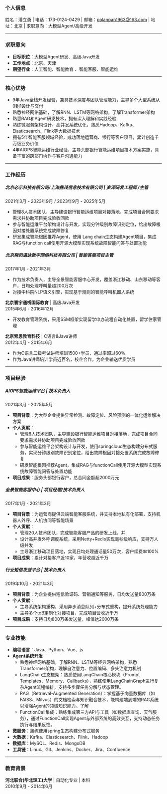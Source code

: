 ### 个人信息

姓名：潘立勇 | 电话：173-0124-0429 | 邮箱：polanpan1963@163.com | 地址：北京 | 求职意向：大模型Agent/高级开发

---

### **求职意向**  
- **目标职位**：大模型Agent研发、高级Java开发  
- **工作地点**：北京、天津  
- **期望行业**：人工智能、智能教育 、智能客服、智能运维

---

### **核心优势**  
- 9年Java全栈开发经验，兼具技术深度与团队管理能力，主导多个大型系统从0到1设计与交付  
- 熟悉神经网络基础，了解RNN、LSTM等网络架构，了解Transformer架构
- 熟悉RAG和Agent研发技术，拥有深入理解和实践经验
- 熟练微服务架构设计、高并发系统优化，熟悉Hadoop、Kafka、Elasticsearch、Flink等大数据技术  
- 拥有5年智能客服领域经验，成功落地运营商、银行等客户项目，累计创造千万级业务价值  
- 4年AIOPS智能运维行业经验，主导头部银行智能运维项目技术方案实施，具备丰富的跨部门协作与客户沟通能力  

---

### **工作经历**  

##### **北京必示科技有限公司**/**上海鼎茂信息技术有限公司** | 资深研发工程师 /主管

2021年3月 - 2023年9月  / 2023年9月 - 2025年5月  

- 管理8人技术团队，主导建设银行智能运维项目对接落地，完成项目合同要求需求并协助项目完成验收回款 
- 参与智能运维平台架构设计与开发，实现分钟级别故障识别定位，给出故障根因对接处置系统完成故障修复
- 研发集成智能根因推荐Agent，使用 Lang chain生态构建Agent项目，集成RAG与function call使用开源大模型实现系统故障智能问答与处置功能

##### **北京舜和通达数字网络科技有限公司** | 智能客服项目主管  

2017年1月 - 2021年3月  

- 作为技术负责人，主导全景智能客服中心开发，覆盖浙江移动、山东移动等客户，日均处理呼叫量超200万次  
- 对接中科院NLP语义引擎，实现基于规则的智能呼叫机器人系统 

**北京寰宇通桥国际教育** | 高级Java开发  
 2015年6月 - 2016年12月

- 开发教育管理系统，采用SSM框架实现留学申办流程自动化处置，留学住家管理   

**北京索思教育科技** | C语言&Java讲师  
2012年4月 - 2015年6月 

- 作为C语言二级考试讲师培训1500+学员，通过率超过60%
- 作为Java讲师培训学员近百名，校企合作，为企业输送优质学员

---

### **项目经验**  

##### **AIOPS智能运维平台** | 技术负责人  

2021年3月 - 2025年5月 

- **项目背景**：为大型企业提供异常检测、故障定位、风险预测的一体化运维解决方案  
- **个人贡献**：  
  - 管理8人技术团队，主导建设银行智能运维项目对接落地，完成项目合同要求需求并协助项目完成验收回款 
  - 参与智能运维平台架构设计与开发，使用springcloud生态构建分布式服务，实现分钟级别故障识别定位，给出故障根因对接处置系统完成故障修复
  - 研发智能根因推荐Agent，集成RAG与functionCall使用开源大模型实现系统故障智能问答与处置功能
- **项目成果**：服务头部银行客户，总合同金额超2000万元  

##### **全景智能客服中心** | 项目经理/技术负责人  

2017年1月 - 2021年3月  

- **项目背景**：为运营商提供云端智能客服系统，并支持本地私有化部署，支持机器人外呼、人机协同等智能场景  
- **个人贡献**：  
  - 管理20人技术团队，完成智能客服产品的研发上线，并
  - 设计高并发外呼调度系统，采用Netty+Redis实现毫秒级响应，支持万人级并发  
  - 主导浙江移动项目落地，实现日均处理通话量50万次，客户续费率100%  
- **项目成果**：累计对接客户近10家，年营收超近千万 

##### **行业短信发送平台** | 技术负责人  

2019年10月 - 2021年3月  

- **项目背景**：为企业提供短信验证码、营销通知等服务，日均发送量800万条  
- **个人贡献**：  
  - 主导系统架构重构，采用异步消息队列+分布式重构，提升系统处理能力
  - 主导多个toB定制化对接项目，完成项目营收近千万
- **项目成果**：支持日均800万条发送量，峰值达2000万条 

---

### **专业技能**  
- **编程语言**：Java、Python、Vue、js
- **Agent系统开发**
  - 熟悉神经网络基础，了解RNN、LSTM等经典网络架构，熟悉Transformer架构，理解自注意力、位置编码、多头注意力机制
  - LangChain生态框架：熟悉使用LangChain核心模块（Prompt Templates、Memory、Callbacks），熟练使用LangChainGraph进行复杂Agent流程编排，支持多步骤任务分解与状态管理。
  - RAG（Retrieval-Augmented Generation）：掌握基于向量数据库（如FAISS、Milvus）的文档检索与知识融合技术，能构建端到端的RAG系统以增强Agent的领域知识能力。了解
  - FunctionCall集成：熟练集成第三方API与工具（如数据库查询、天气服务），通过FunctionCall实现Agent与外部系统的高效交互，支持动态任务执行与结果反馈。
- **微服务**：熟练使用spring生态构建分布式服务
- **大数据**：Kafka、Elasticsearch、Flink、Hadoop  
- **数据库**：MySQL、Redis、MongoDB  
- **工具链**：Linux、Git、Jenkins、Docker、Jira、Confluence  

---

### **教育背景**  
**河北联合(华北理工)大学** | 自动化专业 | 本科  
2010年9月 - 2014年6月  



